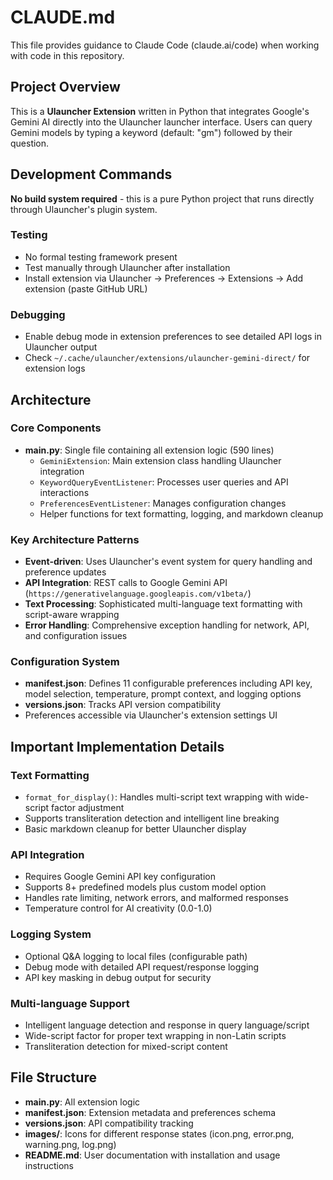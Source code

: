 # CLAUDE.md

This file provides guidance to Claude Code (claude.ai/code) when working with code in this repository.

## Project Overview

This is a **Ulauncher Extension** written in Python that integrates Google's Gemini AI directly into the Ulauncher launcher interface. Users can query Gemini models by typing a keyword (default: "gm") followed by their question.

## Development Commands

**No build system required** - this is a pure Python project that runs directly through Ulauncher's plugin system.

### Testing
- No formal testing framework present
- Test manually through Ulauncher after installation
- Install extension via Ulauncher → Preferences → Extensions → Add extension (paste GitHub URL)

### Debugging
- Enable debug mode in extension preferences to see detailed API logs in Ulauncher output
- Check `~/.cache/ulauncher/extensions/ulauncher-gemini-direct/` for extension logs

## Architecture

### Core Components
- **main.py**: Single file containing all extension logic (590 lines)
  - `GeminiExtension`: Main extension class handling Ulauncher integration
  - `KeywordQueryEventListener`: Processes user queries and API interactions  
  - `PreferencesEventListener`: Manages configuration changes
  - Helper functions for text formatting, logging, and markdown cleanup

### Key Architecture Patterns
- **Event-driven**: Uses Ulauncher's event system for query handling and preference updates
- **API Integration**: REST calls to Google Gemini API (`https://generativelanguage.googleapis.com/v1beta/`)
- **Text Processing**: Sophisticated multi-language text formatting with script-aware wrapping
- **Error Handling**: Comprehensive exception handling for network, API, and configuration issues

### Configuration System
- **manifest.json**: Defines 11 configurable preferences including API key, model selection, temperature, prompt context, and logging options
- **versions.json**: Tracks API version compatibility
- Preferences accessible via Ulauncher's extension settings UI

## Important Implementation Details

### Text Formatting
- `format_for_display()`: Handles multi-script text wrapping with wide-script factor adjustment
- Supports transliteration detection and intelligent line breaking
- Basic markdown cleanup for better Ulauncher display

### API Integration
- Requires Google Gemini API key configuration
- Supports 8+ predefined models plus custom model option
- Handles rate limiting, network errors, and malformed responses
- Temperature control for AI creativity (0.0-1.0)

### Logging System
- Optional Q&A logging to local files (configurable path)
- Debug mode with detailed API request/response logging
- API key masking in debug output for security

### Multi-language Support
- Intelligent language detection and response in query language/script
- Wide-script factor for proper text wrapping in non-Latin scripts
- Transliteration detection for mixed-script content

## File Structure
- **main.py**: All extension logic
- **manifest.json**: Extension metadata and preferences schema
- **versions.json**: API compatibility tracking
- **images/**: Icons for different response states (icon.png, error.png, warning.png, log.png)
- **README.md**: User documentation with installation and usage instructions